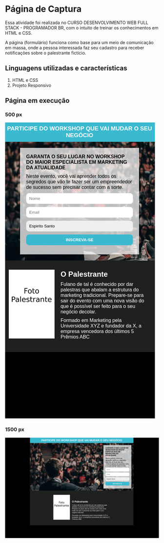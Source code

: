 # Página de Captura
Essa atividade foi realizada no CURSO DESENVOLVIMENTO WEB FULL STACK - PROGRAMADOR BR, com o intuito de treinar os conhecimentos em HTML e CSS.

A página (formulário) funciona como base para um meio de comunicação em massa, onde a pessoa interessada faz seu cadastro para receber notificações sobre o palestrante fictício.

## Linguagens utilizadas e características 

1. HTML e CSS
2. Projeto Responsivo


## Página em execução

### 500 px
<img src="./imagens/cap_500px.png" alt="pagina em execução">

### 1500 px
<img src="./imagens/cap_1500px.png" alt="pagina em execução">

